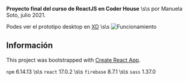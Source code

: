 **Proyecto final del curso de ReactJS en Coder House** \s\s
por Manuela Soto, julio 2021.

Podes ver el prototipo desktop en [XD](https://xd.adobe.com/view/3dffdff4-3bdc-4fff-a518-16bf00c909c5-68ac/) \s\s
![Funcionamiento](https://drive.google.com/file/d/15Q93x81PZx_mC1ssXlO34QIkmDSS8yw_/view?usp=sharing)

## Información

This project was bootstrapped with [Create React App](https://github.com/facebook/create-react-app).

`npm` 6.14.13 \s\s
`react` 17.0.2 \s\s
`firebase` 8.7.1 \s\s
`sass` 1.37.0

